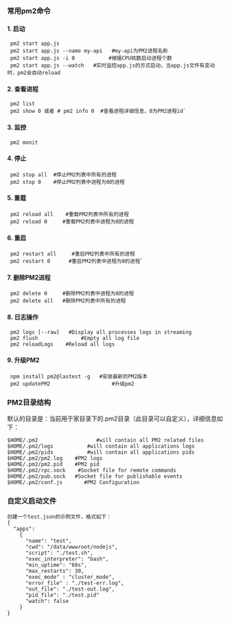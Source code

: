 ### 常用pm2命令
#### 1. 启动
```
 pm2 start app.js
 pm2 start app.js --name my-api   #my-api为PM2进程名称
 pm2 start app.js -i 0           #根据CPU核数启动进程个数
 pm2 start app.js --watch   #实时监控app.js的方式启动，当app.js文件有变动时，pm2会自动reload
```
#### 2. 查看进程
``` 
 pm2 list
 pm2 show 0 或者 # pm2 info 0  #查看进程详细信息，0为PM2进程id`
```

#### 3. 监控
```
 pm2 monit
```
#### 4. 停止
```
 pm2 stop all  #停止PM2列表中所有的进程
 pm2 stop 0    #停止PM2列表中进程为0的进程
```

#### 5. 重载
```
 pm2 reload all    #重载PM2列表中所有的进程
 pm2 reload 0     #重载PM2列表中进程为0的进程
```

#### 6. 重启
```
 pm2 restart all     #重启PM2列表中所有的进程
 pm2 restart 0      #重启PM2列表中进程为0的进程`
```

#### 7. 删除PM2进程
```
 pm2 delete 0     #删除PM2列表中进程为0的进程
 pm2 delete all   #删除PM2列表中所有的进程
```

#### 8. 日志操作
```
 pm2 logs [--raw]   #Display all processes logs in streaming
 pm2 flush              #Empty all log file
 pm2 reloadLogs    #Reload all logs
```

#### 9. 升级PM2
```
 npm install pm2@lastest -g   #安装最新的PM2版本
 pm2 updatePM2                    #升级pm2
```

### PM2目录结构
默认的目录是：当前用于家目录下的.pm2目录（此目录可以自定义），详细信息如下：
```
$HOME/.pm2                   #will contain all PM2 related files
$HOME/.pm2/logs           #will contain all applications logs
$HOME/.pm2/pids           #will contain all applications pids
$HOME/.pm2/pm2.log    #PM2 logs
$HOME/.pm2/pm2.pid    #PM2 pid
$HOME/.pm2/rpc.sock    #Socket file for remote commands
$HOME/.pm2/pub.sock   #Socket file for publishable events
$HOME/.pm2/conf.js       #PM2 Configuration
```

### 自定义启动文件
```
创建一个test.json的示例文件，格式如下：
{
  "apps":
    {
      "name": "test",
      "cwd": "/data/wwwroot/nodejs",
      "script": "./test.sh",
      "exec_interpreter": "bash",
      "min_uptime": "60s",
      "max_restarts": 30,
      "exec_mode" : "cluster_mode",
      "error_file" : "./test-err.log",
      "out_file": "./test-out.log",
      "pid_file": "./test.pid"
      "watch": false
    }
}

```

